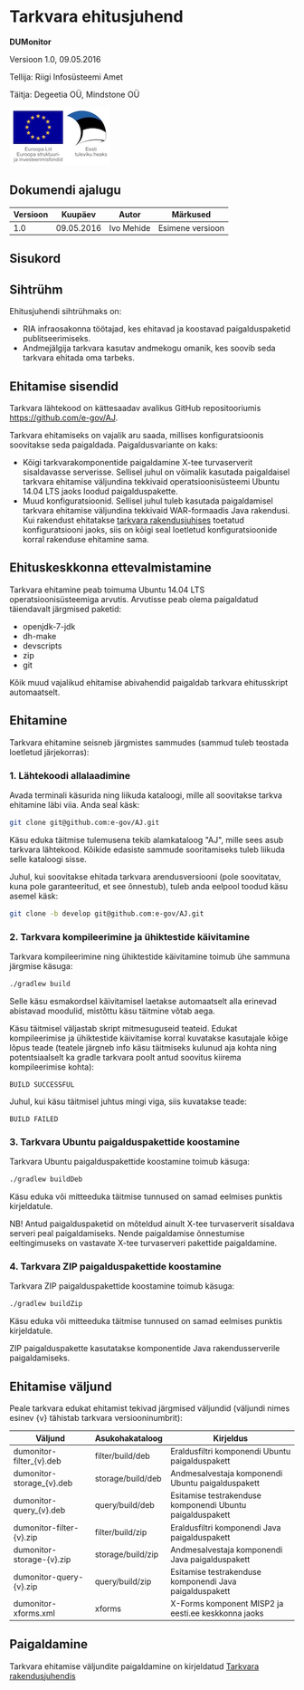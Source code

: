Tarkvara ehitusjuhend
=====================

**DUMonitor**

Versioon 1.0, 09.05.2016

Tellija: Riigi Infosüsteemi Amet

Täitja: Degeetia OÜ, Mindstone OÜ

![EL struktuurifondid](img/EL_struktuuri-_ja_investeerimisfondid_horisontaalne.jpg)

## Dokumendi ajalugu

| Versioon | Kuupäev    | Autor      | Märkused
|----------|------------|------------|----------------------------------------------
| 1.0      | 09.05.2016 | Ivo Mehide | Esimene versioon

## Sisukord



## Sihtrühm

Ehitusjuhendi sihtrühmaks on:

* RIA infraosakonna töötajad, kes ehitavad ja koostavad paigalduspaketid publitseerimiseks.
* Andmejälgija tarkvara kasutav andmekogu omanik, kes soovib seda tarkvara ehitada oma tarbeks.

## Ehitamise sisendid

Tarkvara lähtekood on kättesaadav avalikus GitHub repositooriumis https://github.com/e-gov/AJ.

Tarkvara ehitamiseks on vajalik aru saada, millises konfiguratsioonis soovitakse seda paigaldada. Paigaldusvariante on kaks:

* Kõigi tarkvarakomponentide paigaldamine X-tee turvaserverit sisaldavasse serverisse. Sellisel juhul on võimalik kasutada paigaldaisel tarkvara ehitamise väljundina tekkivaid operatsioonisüsteemi Ubuntu 14.04 LTS jaoks loodud paigalduspakette.
* Muud konfiguratsioonid. Sellisel juhul tuleb kasutada paigaldamisel tarkvara ehitamise väljundina tekkivaid WAR-formaadis Java rakendusi. Kui rakendust ehitatakse [tarkvara rakendusjuhises](Rakendusjuhend.md) toetatud konfiguratsiooni jaoks, siis on kõigi seal loetletud konfiguratsioonide korral rakenduse ehitamine sama.

## Ehituskeskkonna ettevalmistamine

Tarkvara ehitamine peab toimuma Ubuntu 14.04 LTS operatsioonisüsteemiga arvutis. Arvutisse peab olema paigaldatud täiendavalt järgmised paketid:

* openjdk-7-jdk
* dh-make
* devscripts
* zip
* git

Kõik muud vajalikud ehitamise abivahendid paigaldab tarkvara ehitusskript automaatselt.

## Ehitamine

Tarkvara ehitamine seisneb järgmistes sammudes (sammud tuleb teostada loetletud järjekorras):

### 1. Lähtekoodi allalaadimine

Avada terminali käsurida ning liikuda kataloogi, mille all soovitakse tarkva ehitamine läbi viia. Anda seal käsk:

```sh
git clone git@github.com:e-gov/AJ.git
```

Käsu eduka täitmise tulemusena tekib alamkataloog "AJ", mille sees asub tarkvara lähtekood. Kõikide edasiste sammude sooritamiseks tuleb liikuda selle kataloogi sisse.

Juhul, kui soovitakse ehitada tarkvara arendusversiooni (pole soovitatav, kuna pole garanteeritud, et see õnnestub), tuleb anda eelpool toodud käsu
asemel käsk:

```sh
git clone -b develop git@github.com:e-gov/AJ.git
```

### 2. Tarkvara kompileerimine ja ühiktestide käivitamine

Tarkvara kompileerimine ning ühiktestide käivitamine toimub ühe sammuna järgmise käsuga:

```sh
./gradlew build
```

Selle käsu esmakordsel käivitamisel laetakse automaatselt alla erinevad abistavad moodulid, mistõttu käsu täitmine võtab aega.

Käsu täitmisel väljastab skript mitmesuguseid teateid. Edukat kompileerimise ja ühiktestide käivitamise korral kuvatakse kasutajale kõige lõpus teade (teatele järgneb 
info käsu täitmiseks kulunud aja kohta ning potentsiaalselt ka gradle tarkvara poolt antud soovitus kiirema kompileerimise kohta):

```
BUILD SUCCESSFUL
```

Juhul, kui käsu täitmisel juhtus mingi viga, siis kuvatakse teade:

```
BUILD FAILED
```


### 3. Tarkvara Ubuntu paigalduspakettide koostamine

Tarkvara Ubuntu paigalduspakettide koostamine toimub käsuga:

```sh
./gradlew buildDeb
```

Käsu eduka või mitteeduka täitmise tunnused on samad eelmises punktis kirjeldatule.

NB! Antud paigalduspaketid on mõteldud ainult X-tee turvaserverit sisaldava serveri peal paigaldamiseks. 
Nende paigaldamise õnnestumise eeltingimuseks on vastavate X-tee turvaserveri pakettide paigaldamine.

### 4. Tarkvara ZIP paigalduspakettide koostamine

Tarkvara ZIP paigalduspakettide koostamine toimub käsuga:

```sh
./gradlew buildZip
```

Käsu eduka või mitteeduka täitmise tunnused on samad eelmises punktis kirjeldatule.

ZIP paigalduspakette kasutatakse komponentide Java rakendusserverile paigaldamiseks.

## Ehitamise väljund

Peale tarkvara edukat ehitamist tekivad järgmised väljundid (väljundi nimes esinev {v} tähistab tarkvara versiooninumbrit):

| Väljund                   | Asukohakataloog   | Kirjeldus                                                 |
|---------------------------|-------------------|-----------------------------------------------------------|
| dumonitor-filter_{v}.deb  | filter/build/deb  | Eraldusfiltri komponendi Ubuntu paigalduspakett           |
| dumonitor-storage_{v}.deb | storage/build/deb | Andmesalvestaja komponendi Ubuntu paigalduspakett         |
| dumonitor-query_{v}.deb   | query/build/deb   | Esitamise testrakenduse komponendi Ubuntu paigalduspakett |
| dumonitor-filter-{v}.zip  | filter/build/zip  | Eraldusfiltri komponendi Java paigalduspakett             |
| dumonitor-storage-{v}.zip | storage/build/zip | Andmesalvestaja komponendi Java paigalduspakett           |
| dumonitor-query-{v}.zip   | query/build/zip   | Esitamise testrakenduse komponendi Java paigalduspakett   |
| dumonitor-xforms.xml      | xforms            | X-Forms komponent MISP2 ja eesti.ee keskkonna jaoks       |

## Paigaldamine

Tarkvara ehitamise väljundite paigaldamine on kirjeldatud [Tarkvara rakendusjuhendis](Rakendusjuhend.md)
